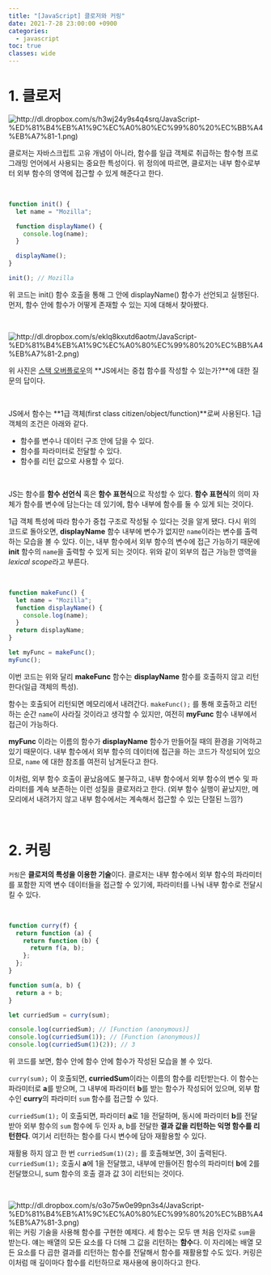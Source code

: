 ```yaml
---
title: "[JavaScript] 클로저와 커링"
date: 2021-7-28 23:00:00 +0900
categories:
  - javascript
toc: true
classes: wide
---
```


# 1. 클로저

![http://dl.dropbox.com/s/h3wj24y9s4q4srq/JavaScript-%ED%81%B4%EB%A1%9C%EC%A0%80%EC%99%80%20%EC%BB%A4%EB%A7%81-1.png)](http://dl.dropbox.com/s/h3wj24y9s4q4srq/JavaScript-%ED%81%B4%EB%A1%9C%EC%A0%80%EC%99%80%20%EC%BB%A4%EB%A7%81-1.png)

클로저는 자바스크립트 고유 개념이 아니라, 함수를 일급 객체로 취급하는 함수형 프로그래밍 언어에서 사용되는 중요한 특성이다. 위 정의에 따르면, 클로저는 내부 함수로부터 외부 함수의 영역에 접근할 수 있게 해준다고 한다.

<br>

```jsx
function init() {
  let name = "Mozilla";

  function displayName() {
    console.log(name);
  }

  displayName();
}

init(); // Mozilla
```

위 코드는 init() 함수 호출을 통해 그 안에 displayName() 함수가 선언되고 실행된다. 먼저, 함수 안에 함수가 어떻게 존재할 수 있는 지에 대해서 찾아봤다.

<br>

![http://dl.dropbox.com/s/eklq8kxutd6aotm/JavaScript-%ED%81%B4%EB%A1%9C%EC%A0%80%EC%99%80%20%EC%BB%A4%EB%A7%81-2.png)](http://dl.dropbox.com/s/eklq8kxutd6aotm/JavaScript-%ED%81%B4%EB%A1%9C%EC%A0%80%EC%99%80%20%EC%BB%A4%EB%A7%81-2.png)

위 사진은 [스택 오버플로우](https://stackoverflow.com/questions/3212477/can-you-write-nested-functions-in-javascript)의 **JS에서는 중첩 함수를 작성할 수 있는가?**에 대한 질문의 답이다.

<br>

JS에서 함수는 **1급 객체(first class citizen/object/function)**로써 사용된다. 1급 객체의 조건은 아래와 같다.

- 함수를 변수나 데이터 구조 안에 담을 수 있다.
- 함수를 파라미터로 전달할 수 있다.
- 함수를 리턴 값으로 사용할 수 있다.

<br>

JS는 함수를 **함수 선언식** 혹은 **함수 표현식**으로 작성할 수 있다. **함수 표현식**의 의미 자체가 함수를 변수에 담는다는 데 있기에, 함수 내부에 함수를 둘 수 있게 되는 것이다.

1급 객체 특성에 따라 함수가 중첩 구조로 작성될 수 있다는 것을 알게 됐다. 다시 위의 코드로 돌아오면, **displayName** 함수 내부에 변수가 없지만 `name`이라는 변수를 출력하는 모습을 볼 수 있다. 이는, 내부 함수에서 외부 함수의 변수에 접근 가능하기 때문에 **init** 함수의 `name`을 출력할 수 있게 되는 것이다. 위와 같이 외부의 접근 가능한 영역을 *lexical scope*라고 부른다.

<br>

```jsx
function makeFunc() {
  let name = "Mozilla";
  function displayName() {
    console.log(name);
  }
  return displayName;
}

let myFunc = makeFunc();
myFunc();
```

이번 코드는 위와 달리 **makeFunc** 함수는 **displayName** 함수를 호출하지 않고 리턴한다(일급 객체의 특성).

함수는 호출되어 리턴되면 메모리에서 내려간다. `makeFunc();` 를 통해 호출하고 리턴하는 순간 `name`이 사라질 것이라고 생각할 수 있지만, 여전히 **myFunc** 함수 내부에서 접근이 가능하다.

**myFunc** 이라는 이름의 함수가 **displayName** 함수가 만들어질 때의 환경을 기억하고 있기 때문이다. 내부 함수에서 외부 함수의 데이터에 접근을 하는 코드가 작성되어 있으므로, `name` 에 대한 참조를 여전히 남겨둔다고 한다.

이처럼, 외부 함수 호출이 끝났음에도 불구하고, 내부 함수에서 외부 함수의 변수 및 파라미터를 계속 보존하는 이런 성질을 클로저라고 한다. (외부 함수 실행이 끝났지만, 메모리에서 내려가지 않고 내부 함수에서는 계속해서 접근할 수 있는 단절된 느낌?)

<br>

# 2. 커링

`커링`은 **클로저의 특성을 이용한 기술**이다. 클로저는 내부 함수에서 외부 함수의 파라미터를 포함한 지역 변수 데이터들을 접근할 수 있기에, 파라미터를 나눠 내부 함수로 전달시킬 수 있다.

<br>

```jsx
function curry(f) {
  return function (a) {
    return function (b) {
      return f(a, b);
    };
  };
}

function sum(a, b) {
  return a + b;
}

let curriedSum = curry(sum);

console.log(curriedSum); // [Function (anonymous)]
console.log(curriedSum(1)); // [Function (anonymous)]
console.log(curriedSum(1)(2)); // 3
```

위 코드를 보면, 함수 안에 함수 안에 함수가 작성된 모습을 볼 수 있다.

`curry(sum);` 이 호출되면, **curriedSum**이라는 이름의 함수를 리턴받는다. 이 함수는 파라미터로 **a**를 받으며, 그 내부에 파라미터 **b**를 받는 함수가 작성되어 있으며, 외부 함수인 **curry**의 파라미터 `sum` 함수를 접근할 수 있다.

`curriedSum(1);` 이 호출되면, 파라미터 **a**로 1을 전달하며, 동시에 파라미터 **b**를 전달 받아 외부 함수의 `sum` 함수에 두 인자 a, b를 전달한 **결과 값을 리턴하는 익명 함수를 리턴한다**. 여기서 리턴하는 함수를 다시 변수에 담아 재활용할 수 있다.

재활용 하지 않고 한 번 `curriedSum(1)(2);` 를 호출해보면, 3이 출력된다. `curriedSum(1);` 호출시 **a**에 1을 전달했고, 내부에 만들어진 함수의 파라미터 **b**에 2를 전달했으니, sum 함수의 호출 결과 값 3이 리턴되는 것이다.

<br>

![http://dl.dropbox.com/s/o3o75w0e99pn3s4/JavaScript-%ED%81%B4%EB%A1%9C%EC%A0%80%EC%99%80%20%EC%BB%A4%EB%A7%81-3.png)](http://dl.dropbox.com/s/o3o75w0e99pn3s4/JavaScript-%ED%81%B4%EB%A1%9C%EC%A0%80%EC%99%80%20%EC%BB%A4%EB%A7%81-3.png)
위는 커링 기술을 사용해 함수를 구현한 예제다. 세 함수는 모두 맨 처음 인자로 `sum`을 받는다. 얘는 배열의 모든 요소를 다 더해 그 값을 리턴하는 **함수**다. 이 자리에는 배열 모든 요소를 다 곱한 결과를 리턴하는 함수를 전달해서 함수를 재활용할 수도 있다. 커링은 이처럼 매 깊이마다 함수를 리턴하므로 재사용에 용이하다고 한다.
